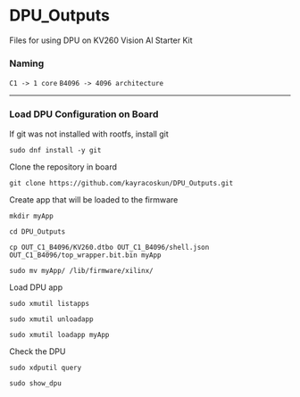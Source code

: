 # DPU_Outputs

Files for using DPU on KV260 Vision AI Starter Kit

### Naming

`C1 -> 1 core`
`B4096 -> 4096 architecture`

---

### Load DPU Configuration on Board

If git was not installed with rootfs, install git

```
sudo dnf install -y git
```

Clone the repository in board

```
git clone https://github.com/kayracoskun/DPU_Outputs.git
```

Create app that will be loaded to the firmware

```
mkdir myApp

cd DPU_Outputs

cp OUT_C1_B4096/KV260.dtbo OUT_C1_B4096/shell.json OUT_C1_B4096/top_wrapper.bit.bin myApp

sudo mv myApp/ /lib/firmware/xilinx/
```

Load DPU app

```
sudo xmutil listapps

sudo xmutil unloadapp

sudo xmutil loadapp myApp
```

Check the DPU

```
sudo xdputil query

sudo show_dpu 
```
